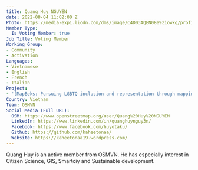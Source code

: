 ```yaml
---
title: Quang Huy NGUYEN
date: 2022-08-04 11:02:00 Z
Photo: https://media-exp1.licdn.com/dms/image/C4D03AQEN08e9ziowkg/profile-displayphoto-shrink_800_800/0/1517223608375?e=1665014400&v=beta&t=3u7lVDo9viaCBtXRgxwjw8Scxrpj834OS9MVcxyQ5nw
Member Type:
  Is Voting Member: true
Job Title: Voting Member
Working Group:
- Community
- Activation
Languages:
- Vietnamese
- English
- French
- Italian
Project:
- '[MapBeks: Pursuing LGBTQ inclusion and representation through mapping](https://tasks.hotosm.org/projects/12426/tasks/)'
Country: Vietnam
Team: OSMVN
Social Media (Full URL):
  OSM: https://www.openstreetmap.org/user/Quang%20Huy%20NGUYEN
  LinkedIn: https://www.linkedin.com/in/quanghuynguy3n/
  Facebook: https://www.facebook.com/huyotaku/
  Github: https://github.com/kaheetonaa/
  Website: https://kaheetonaa19.wordpress.com/
---
```


Quang Huy is an active member from OSMVN. He has especially interest in Citizen Science, GIS, Smartciy and Sustainable development.

